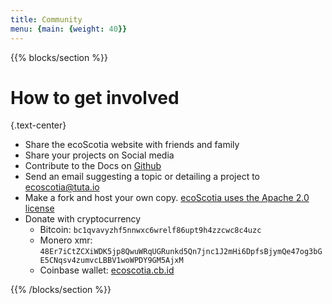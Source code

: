 ```yaml
---
title: Community
menu: {main: {weight: 40}}
---
```


<!--add blocks of content here to add more sections to the community page -->

{{% blocks/section %}}

# How to get involved
{.text-center}
- Share the ecoScotia website with friends and family
- Share your projects on Social media
- Contribute to the Docs on [Github](https://github.com/caelenm/caelenm.github.io)
- Send an email suggesting a topic or detailing a project to [ecoscotia@tuta.io](mailto:ecoscotia@tuta.io)
- Make a fork and host your own copy. [ecoScotia uses the Apache 2.0 license](https://apache.org/licenses/LICENSE-2.0.txt)
- Donate with cryptocurrency
    - Bitcoin: <code>bc1qvavyzhf5nnwxc6wrelf86upt9h4zzcwc8c4uzc</code>
    - Monero xmr: <code>48Er7iCtZCXiWDK5jp8QwuWRqUGRunkd5Qn7jnc1J2mHi6DpfsBjymQe47og3bGE5CNqsv4zumvcLBBV1woWPDY9GM5AjxM</code>
    - Coinbase wallet: [ecoscotia.cb.id](https://profile.coinbase.com/ecoscotia.cb.id)



{{% /blocks/section %}}